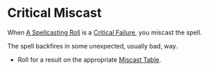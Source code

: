 # Critical Miscast
When [A Spellcasting Roll](../../Magic/Spellcasting.md#The%20Spellcasting%20Roll) is a [Critical Failure](Critical%20Failure.md), you miscast the spell. 

The spell backfires in some unexpected, usually bad, way.
- Roll for a result on the appropriate [Miscast Table](../../Magic/Miscast%20Tables/!Miscast%20Tables.md).